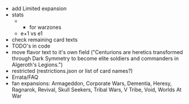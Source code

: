 * add Limited expansion
* stats
  * + for warzones
  * e+1 vs e1
* check remaining card texts
* TODO's in code
* move flavor text to it's own field ("Centurions are heretics transformed through Dark Symmetry to become elite soldiers and commanders in Algeroth's Legions.")
* restricted (restrictions.json or list of card names?)
* Errata/FAQ
* fan expansions: Armageddon, Corporate Wars, Dementia, Heresy, Ragnarok, Revival, Skull Seekers, Tribal Wars, V Tribe, Void, Worlds At War
